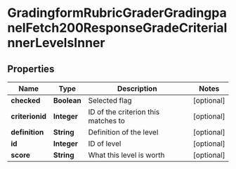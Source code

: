 

# GradingformRubricGraderGradingpanelFetch200ResponseGradeCriteriaInnerLevelsInner


## Properties

| Name | Type | Description | Notes |
|------------ | ------------- | ------------- | -------------|
|**checked** | **Boolean** | Selected flag |  [optional] |
|**criterionid** | **Integer** | ID of the criterion this matches to |  [optional] |
|**definition** | **String** | Definition of the level |  [optional] |
|**id** | **Integer** | ID of level |  [optional] |
|**score** | **String** | What this level is worth |  [optional] |




